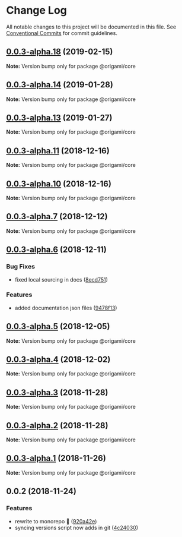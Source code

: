# Change Log

All notable changes to this project will be documented in this file.
See [Conventional Commits](https://conventionalcommits.org) for commit guidelines.

## [0.0.3-alpha.18](https://github.com/origami-cms/core/tree/master/packages/core/compare/v0.0.3-alpha.17...v0.0.3-alpha.18) (2019-02-15)

**Note:** Version bump only for package @origami/core





## [0.0.3-alpha.14](https://github.com/origami-cms/core/tree/master/packages/core/compare/v0.0.3-alpha.13...v0.0.3-alpha.14) (2019-01-28)

**Note:** Version bump only for package @origami/core





## [0.0.3-alpha.13](https://github.com/origami-cms/core/tree/master/packages/core/compare/v0.0.3-alpha.12...v0.0.3-alpha.13) (2019-01-27)

**Note:** Version bump only for package @origami/core





## [0.0.3-alpha.11](https://github.com/origami-cms/core/tree/master/packages/core/compare/v0.0.3-alpha.10...v0.0.3-alpha.11) (2018-12-16)

**Note:** Version bump only for package @origami/core





## [0.0.3-alpha.10](https://github.com/origami-cms/core/tree/master/packages/core/compare/v0.0.3-alpha.9...v0.0.3-alpha.10) (2018-12-16)

**Note:** Version bump only for package @origami/core





## [0.0.3-alpha.7](https://github.com/origami-cms/core/tree/master/packages/core/compare/v0.0.3-alpha.6...v0.0.3-alpha.7) (2018-12-12)

**Note:** Version bump only for package @origami/core





## [0.0.3-alpha.6](https://github.com/origami-cms/core/tree/master/packages/core/compare/v0.0.3-alpha.5...v0.0.3-alpha.6) (2018-12-11)


### Bug Fixes

* fixed local sourcing in docs ([8ecd751](https://github.com/origami-cms/core/tree/master/packages/core/commit/8ecd751))


### Features

* added documentation json files ([9478f13](https://github.com/origami-cms/core/tree/master/packages/core/commit/9478f13))





## [0.0.3-alpha.5](https://github.com/origami-cms/core/tree/master/packages/core/compare/v0.0.3-alpha.4...v0.0.3-alpha.5) (2018-12-05)

**Note:** Version bump only for package @origami/core





## [0.0.3-alpha.4](https://github.com/origami-cms/core/tree/master/packages/core/compare/v0.0.3-alpha.3...v0.0.3-alpha.4) (2018-12-02)

**Note:** Version bump only for package @origami/core





## [0.0.3-alpha.3](https://github.com/origami-cms/core/tree/master/packages/core/compare/v0.0.3-alpha.2...v0.0.3-alpha.3) (2018-11-28)

**Note:** Version bump only for package @origami/core





## [0.0.3-alpha.2](https://github.com/origami-cms/core/tree/master/packages/core/compare/v0.0.3-alpha.1...v0.0.3-alpha.2) (2018-11-28)

**Note:** Version bump only for package @origami/core





## [0.0.3-alpha.1](https://github.com/origami-cms/core/tree/master/packages/core/compare/v0.0.3-alpha.0...v0.0.3-alpha.1) (2018-11-26)

**Note:** Version bump only for package @origami/core





## 0.0.2 (2018-11-24)


### Features

* rewrite to monorepo 🎉 ([920a42e](https://github.com/origami-cms/core/tree/master/packages/core/commit/920a42e))
* syncing versions script now adds in git ([4c24030](https://github.com/origami-cms/core/tree/master/packages/core/commit/4c24030))
